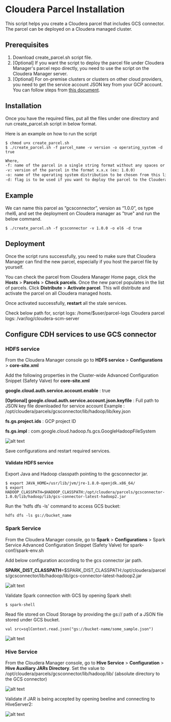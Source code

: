 # Cloudera Parcel Installation

This script helps you create a Cloudera parcel that includes GCS connector. The parcel can be deployed on a Cloudera managed cluster.

## Prerequisites
1. Download create_parcel.sh script file.
2. [Optional] If you want the script to deploy the parcel file under Cloudera Manager's parcel repo directly, you need to use the script on the Cloudera Manager server.
3. [Optional] For on-premise clusters or clusters on other cloud providers, you need to get the service account JSON key from your GCP account. You can follow steps from [this document](https://cloud.google.com/iam/docs/creating-managing-service-account-keys).

## Installation
Once you have the required files, put all the files under one directory and run create_parcel.sh script in below format.

Here is an example on how to run the script
```
$ chmod u+x create_parcel.sh
$ ./create_parcel.sh -f parcel_name -v version -o operating_system -d true
```

```markdown
Where,
-f: name of the parcel in a single string format without any spaces or special characters.
-v: version of the parcel in the format x.x.x (ex: 1.0.0)
-o: name of the operating system distribution to be chosen from this list (rhel5, rhel6, rhel7, suse11, ubuntu10, ubuntu12, ubuntu14, debian6, debian7)
-d: flag is to be used if you want to deploy the parcel to the Cloudera manager parcel repo folder, this flag is optional and if not provided then the parcel file will be created in the same directory where script run.

```
Example
------
We can name this parcel as “gcsconnector”, version as “1.0.0”, os type rhel6, and set the deployment on Cloudera manager as "true" and run the below command.
```
$ ./create_parcel.sh -f gcsconnector -v 1.0.0 -o el6 -d true
```

## Deployment
Once the script runs successfully, you need to make sure that Cloudera Manager can find the new parcel, especially if you host the parcel file by yourself. 
 
You can check the parcel from Cloudera Manager Home page, click the **Hosts** > **Parcels** > **Check parcels**. Once the new parcel populates in the list of parcels.
Click **Distribute** > **Activate parcel**. This will distribute and activate the parcel on all Cloudera managed hosts.

Once activated successfully, **restart** all the stale services.

Check below path for,
script logs:
/home/$user/parcel-logs 
Cloudera parcel logs:
/var/log/cloudera-scm-server


## Configure CDH services to use GCS connector

### HDFS service
From the Cloudera Manager console go to **HDFS service** > **Configurations** > **core-site.xml** 

Add the following properties in the Cluster-wide Advanced Configuration Snippet (Safety Valve) for **core-site.xml** 

**google.cloud.auth.service.account.enable** : true

**[Optional] google.cloud.auth.service.account.json.keyfile** : Full path to JSON key file downloaded for service account
Example : 
/opt/cloudera/parcels/gcsconnector/lib/hadoop/lib/key.json

**fs.gs.project.ids** : GCP project ID

**fs.gs.impl** : com.google.cloud.hadoop.fs.gcs.GoogleHadoopFileSystem

![alt text](images/screenshot-hdfs-config.png)

Save configurations and restart required services.

#### Validate HDFS service
Export Java and Hadoop classpath pointing to the gcsconnector jar.
```
$ export JAVA_HOME=/usr/lib/jvm/jre-1.8.0-openjdk.x86_64/
$ export HADOOP_CLASSPATH=$HADOOP_CLASSPATH:/opt/cloudera/parcels/gcsconnector-1.0.0/lib/hadoop/lib/gcs-connector-latest-hadoop2.jar
```

Run the 'hdfs dfs -ls' command to access GCS bucket:
```
hdfs dfs -ls gs://bucket_name
```

### Spark Service
From the Cloudera Manager console, go to **Spark** > **Configurations** > Spark Service Advanced Configuration Snippet (Safety Valve) for spark-conf/spark-env.sh

Add below configuration according to the gcs connector jar path.

**SPARK_DIST_CLASSPATH**=$SPARK_DIST_CLASSPATH:/opt/cloudera/parcels/gcsconnector/lib/hadoop/lib/gcs-connector-latest-hadoop2.jar

![alt text](images/screenshot-spark-config.png)

Validate Spark connection with GCS by opening Spark shell:

```
$ spark-shell
```
Read file stored on Cloud Storage by providing the gs:// path of a JSON file stored under GCS bucket.
```
val src=sqlContext.read.json("gs://bucket-name/some_sample.json")
```

![alt text](images/screenshot-spark-validate.png)

### Hive Service
From the Cloudera Manager console, go to **Hive Service** > **Configuration** > **Hive Auxiliary JARs Directory**. Set the value to /opt/cloudera/parcels/gcsconnector/lib/hadoop/lib/
(absolute directory to the GCS connector)

![alt text](images/screenshot-hive-config.png)

Validate if JAR is being accepted by opening beeline and connecting to HiveServer2:

![alt text](images/screenshot-hive-validate.png)

